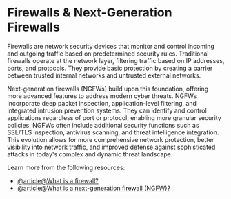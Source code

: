 # Firewalls & Next-Generation Firewalls

Firewalls are network security devices that monitor and control incoming and outgoing traffic based on predetermined security rules. Traditional firewalls operate at the network layer, filtering traffic based on IP addresses, ports, and protocols. They provide basic protection by creating a barrier between trusted internal networks and untrusted external networks.

Next-generation firewalls (NGFWs) build upon this foundation, offering more advanced features to address modern cyber threats. NGFWs incorporate deep packet inspection, application-level filtering, and integrated intrusion prevention systems. They can identify and control applications regardless of port or protocol, enabling more granular security policies. NGFWs often include additional security functions such as SSL/TLS inspection, antivirus scanning, and threat intelligence integration. This evolution allows for more comprehensive network protection, better visibility into network traffic, and improved defense against sophisticated attacks in today's complex and dynamic threat landscape.

Learn more from the following resources:

- [@article@What is a firewall?](https://www.kaspersky.com/resource-center/definitions/firewall)
- [@article@What is a next-generation firewall (NGFW)?](https://www.cloudflare.com/en-gb/learning/security/what-is-next-generation-firewall-ngfw/)
